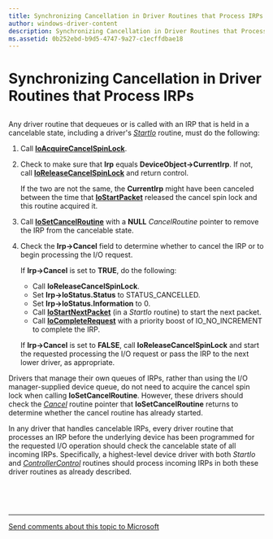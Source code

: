 ```yaml
---
title: Synchronizing Cancellation in Driver Routines that Process IRPs
author: windows-driver-content
description: Synchronizing Cancellation in Driver Routines that Process IRPs
ms.assetid: 0b252ebd-b9d5-4747-9a27-c1ecffdbae18
---
```


# Synchronizing Cancellation in Driver Routines that Process IRPs


## <a href="" id="ddk-synchronizing-cancellation-in-driver-routines-that-process-irps-kg"></a>


Any driver routine that dequeues or is called with an IRP that is held in a cancelable state, including a driver's [*StartIo*](https://msdn.microsoft.com/library/windows/hardware/ff563858) routine, must do the following:

1.  Call [**IoAcquireCancelSpinLock**](https://msdn.microsoft.com/library/windows/hardware/ff548196).

2.  Check to make sure that **Irp** equals **DeviceObject-&gt;CurrentIrp**. If not, call [**IoReleaseCancelSpinLock**](https://msdn.microsoft.com/library/windows/hardware/ff549550) and return control.

    If the two are not the same, the **CurrentIrp** might have been canceled between the time that [**IoStartPacket**](https://msdn.microsoft.com/library/windows/hardware/ff550370) released the cancel spin lock and this routine acquired it.

3.  Call [**IoSetCancelRoutine**](https://msdn.microsoft.com/library/windows/hardware/ff549674) with a **NULL** *CancelRoutine* pointer to remove the IRP from the cancelable state.

4.  Check the **Irp-&gt;Cancel** field to determine whether to cancel the IRP or to begin processing the I/O request.

    If **Irp-&gt;Cancel** is set to **TRUE**, do the following:

    -   Call **IoReleaseCancelSpinLock**.
    -   Set **Irp-&gt;IoStatus.Status** to STATUS\_CANCELLED.
    -   Set **Irp-&gt;IoStatus.Information** to 0.
    -   Call [**IoStartNextPacket**](https://msdn.microsoft.com/library/windows/hardware/ff550358) (in a *StartIo* routine) to start the next packet.
    -   Call [**IoCompleteRequest**](https://msdn.microsoft.com/library/windows/hardware/ff548343) with a priority boost of IO\_NO\_INCREMENT to complete the IRP.

    If **Irp-&gt;Cancel** is set to **FALSE**, call **IoReleaseCancelSpinLock** and start the requested processing the I/O request or pass the IRP to the next lower driver, as appropriate.

Drivers that manage their own queues of IRPs, rather than using the I/O manager-supplied device queue, do not need to acquire the cancel spin lock when calling **IoSetCancelRoutine**. However, these drivers should check the [*Cancel*](https://msdn.microsoft.com/library/windows/hardware/ff540742) routine pointer that **IoSetCancelRoutine** returns to determine whether the cancel routine has already started.

In any driver that handles cancelable IRPs, every driver routine that processes an IRP before the underlying device has been programmed for the requested I/O operation should check the cancelable state of all incoming IRPs. Specifically, a highest-level device driver with both *StartIo* and [*ControllerControl*](https://msdn.microsoft.com/library/windows/hardware/ff542049) routines should process incoming IRPs in both these driver routines as already described.

 

 


--------------------
[Send comments about this topic to Microsoft](mailto:wsddocfb@microsoft.com?subject=Documentation%20feedback%20%5Bkernel\kernel%5D:%20Synchronizing%20Cancellation%20in%20Driver%20Routines%20that%20Process%20IRPs%20%20RELEASE:%20%286/14/2017%29&body=%0A%0APRIVACY%20STATEMENT%0A%0AWe%20use%20your%20feedback%20to%20improve%20the%20documentation.%20We%20don't%20use%20your%20email%20address%20for%20any%20other%20purpose,%20and%20we'll%20remove%20your%20email%20address%20from%20our%20system%20after%20the%20issue%20that%20you're%20reporting%20is%20fixed.%20While%20we're%20working%20to%20fix%20this%20issue,%20we%20might%20send%20you%20an%20email%20message%20to%20ask%20for%20more%20info.%20Later,%20we%20might%20also%20send%20you%20an%20email%20message%20to%20let%20you%20know%20that%20we've%20addressed%20your%20feedback.%0A%0AFor%20more%20info%20about%20Microsoft's%20privacy%20policy,%20see%20http://privacy.microsoft.com/default.aspx. "Send comments about this topic to Microsoft")


